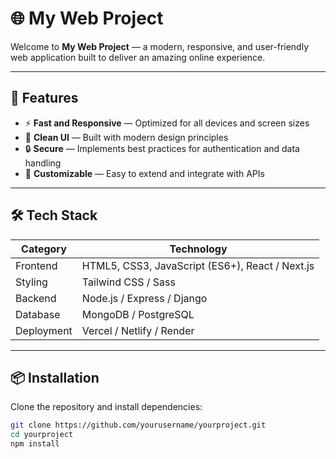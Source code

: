 # 🌐 My Web Project

Welcome to **My Web Project** — a modern, responsive, and user-friendly web application built to deliver an amazing online experience.

---

## 🚀 Features

- ⚡ **Fast and Responsive** — Optimized for all devices and screen sizes  
- 🎨 **Clean UI** — Built with modern design principles  
- 🔒 **Secure** — Implements best practices for authentication and data handling  
- 🔧 **Customizable** — Easy to extend and integrate with APIs  

---

## 🛠️ Tech Stack

| Category | Technology |
|-----------|-------------|
| Frontend  | HTML5, CSS3, JavaScript (ES6+), React / Next.js |
| Styling   | Tailwind CSS / Sass |
| Backend   | Node.js / Express / Django |
| Database  | MongoDB / PostgreSQL |
| Deployment | Vercel / Netlify / Render |

---

## 📦 Installation

Clone the repository and install dependencies:

```bash
git clone https://github.com/yourusername/yourproject.git
cd yourproject
npm install
